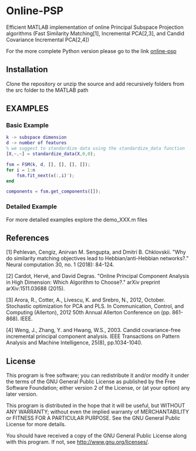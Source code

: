 # Online-PSP
Efficient MATLAB implementation of online Principal Subspace Projection algorithms (Fast Similarity Matching[1], Incremental PCA[2,3], and Candid Covariance Incremental PCA[2,4])

For the more complete Python version please go to the link [online-psp](https://github.com/flatironinstitute/online-psp)

## Installation

Clone the repository or unzip the source and add recursively folders from the src folder to the MATLAB path

## EXAMPLES 

### Basic Example

``` Matlab
k -> subspace dimension
d -> number of features
% we suggest to standardize data using the standardize_data function
[X,~,~] = standardize_data(X,0,0);

fsm = FSM(k, d, [], [], [], []);
for i = 1:n    
    fsm.fit_next(x(:,i)');
end

components = fsm.get_components([]);
```



### Detailed Example
For more detailed examples explore the demo_XXX.m files


## References
[1] Pehlevan, Cengiz, Anirvan M. Sengupta, and Dmitri B. Chklovskii. "Why do similarity matching objectives lead to Hebbian/anti-Hebbian networks?." Neural computation 30, no. 1 (2018): 84-124.

[2] Cardot, Hervé, and David Degras. "Online Principal Component Analysis in High Dimension: Which Algorithm to Choose?." arXiv preprint arXiv:1511.03688 (2015).

[3] Arora, R., Cotter, A., Livescu, K. and Srebro, N., 2012, October. Stochastic optimization for PCA and PLS. In Communication, Control, and Computing (Allerton), 2012 50th Annual Allerton Conference on (pp. 861-868). IEEE.

[4] Weng, J., Zhang, Y. and Hwang, W.S., 2003. Candid covariance-free incremental principal component analysis. IEEE Transactions on Pattern Analysis and Machine Intelligence, 25(8), pp.1034-1040.


## License
This program is free software; you can redistribute it and/or modify it under the terms of the GNU General Public License as published by the Free Software Foundation; either version 2 of the License, or (at your option) any later version.

This program is distributed in the hope that it will be useful, but WITHOUT ANY WARRANTY; without even the implied warranty of MERCHANTABILITY or FITNESS FOR A PARTICULAR PURPOSE. See the GNU General Public License for more details.

You should have received a copy of the GNU General Public License along with this program. If not, see http://www.gnu.org/licenses/.
